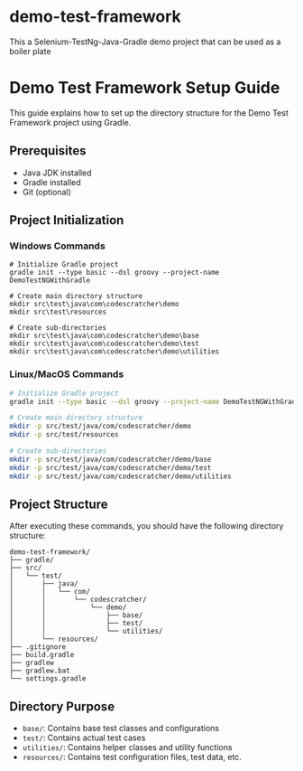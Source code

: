# demo-test-framework
This a Selenium-TestNg-Java-Gradle demo project that can be used as a boiler plate

# Demo Test Framework Setup Guide

This guide explains how to set up the directory structure for the Demo Test Framework project using Gradle.

## Prerequisites

- Java JDK installed
- Gradle installed
- Git (optional)

## Project Initialization

### Windows Commands
```batch
# Initialize Gradle project
gradle init --type basic --dsl groovy --project-name DemoTestNGWithGradle

# Create main directory structure
mkdir src\test\java\com\codescratcher\demo
mkdir src\test\resources

# Create sub-directories
mkdir src\test\java\com\codescratcher\demo\base
mkdir src\test\java\com\codescratcher\demo\test
mkdir src\test\java\com\codescratcher\demo\utilities
```

### Linux/MacOS Commands
```bash
# Initialize Gradle project
gradle init --type basic --dsl groovy --project-name DemoTestNGWithGradle

# Create main directory structure
mkdir -p src/test/java/com/codescratcher/demo
mkdir -p src/test/resources

# Create sub-directories
mkdir -p src/test/java/com/codescratcher/demo/base
mkdir -p src/test/java/com/codescratcher/demo/test
mkdir -p src/test/java/com/codescratcher/demo/utilities
```

## Project Structure

After executing these commands, you should have the following directory structure:

```
demo-test-framework/
├── gradle/
├── src/
│   └── test/
│       ├── java/
│       │   └── com/
│       │       └── codescratcher/
│       │           └── demo/
│       │               ├── base/
│       │               ├── test/
│       │               └── utilities/
│       └── resources/
├── .gitignore
├── build.gradle
├── gradlew
├── gradlew.bat
└── settings.gradle
```

## Directory Purpose

- `base/`: Contains base test classes and configurations
- `test/`: Contains actual test cases
- `utilities/`: Contains helper classes and utility functions
- `resources/`: Contains test configuration files, test data, etc.
```
